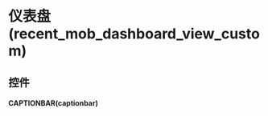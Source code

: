 # 仪表盘(recent_mob_dashboard_view_custom)  <!-- {docsify-ignore-all} -->



## 控件
#### CAPTIONBAR(captionbar)


<script>
 const { createApp } = Vue
  createApp({
    data() {
      return {

      }
    }
  }).use(ElementPlus).mount('#app')
</script>